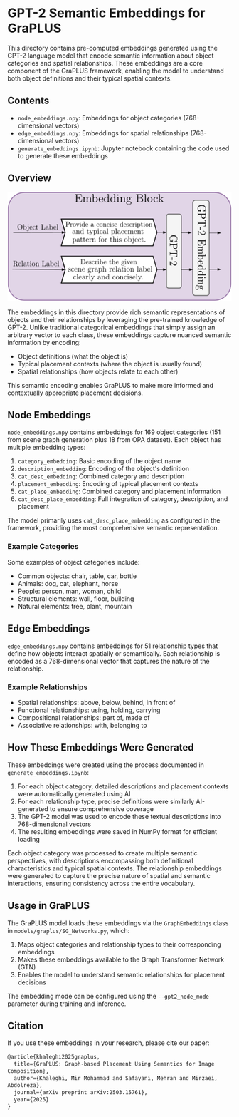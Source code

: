 # GPT-2 Semantic Embeddings for GraPLUS

This directory contains pre-computed embeddings generated using the GPT-2 language model that encode semantic information about object categories and spatial relationships. These embeddings are a core component of the GraPLUS framework, enabling the model to understand both object definitions and their typical spatial contexts.

## Contents

- `node_embeddings.npy`: Embeddings for object categories (768-dimensional vectors)
- `edge_embeddings.npy`: Embeddings for spatial relationships (768-dimensional vectors)
- `generate_embeddings.ipynb`: Jupyter notebook containing the code used to generate these embeddings
 
## Overview
![gpt2](../images/gpt2.png)

The embeddings in this directory provide rich semantic representations of objects and their relationships by leveraging the pre-trained knowledge of GPT-2. Unlike traditional categorical embeddings that simply assign an arbitrary vector to each class, these embeddings capture nuanced semantic information by encoding:

- Object definitions (what the object is)
- Typical placement contexts (where the object is usually found)
- Spatial relationships (how objects relate to each other)

This semantic encoding enables GraPLUS to make more informed and contextually appropriate placement decisions.

## Node Embeddings

`node_embeddings.npy` contains embeddings for 169 object categories (151 from scene graph generation plus 18 from OPA dataset). Each object has multiple embedding types:

1. `category_embedding`: Basic encoding of the object name
2. `description_embedding`: Encoding of the object's definition
3. `cat_desc_embedding`: Combined category and description
4. `placement_embedding`: Encoding of typical placement contexts
5. `cat_place_embedding`: Combined category and placement information
6. `cat_desc_place_embedding`: Full integration of category, description, and placement

The model primarily uses `cat_desc_place_embedding` as configured in the framework, providing the most comprehensive semantic representation.

### Example Categories

Some examples of object categories include:
- Common objects: chair, table, car, bottle
- Animals: dog, cat, elephant, horse
- People: person, man, woman, child
- Structural elements: wall, floor, building
- Natural elements: tree, plant, mountain

## Edge Embeddings

`edge_embeddings.npy` contains embeddings for 51 relationship types that define how objects interact spatially or semantically. Each relationship is encoded as a 768-dimensional vector that captures the nature of the relationship.

### Example Relationships

- Spatial relationships: above, below, behind, in front of
- Functional relationships: using, holding, carrying
- Compositional relationships: part of, made of
- Associative relationships: with, belonging to

## How These Embeddings Were Generated

These embeddings were created using the process documented in `generate_embeddings.ipynb`:

1. For each object category, detailed descriptions and placement contexts were automatically generated using AI
2. For each relationship type, precise definitions were similarly AI-generated to ensure comprehensive coverage
3. The GPT-2 model was used to encode these textual descriptions into 768-dimensional vectors
4. The resulting embeddings were saved in NumPy format for efficient loading

Each object category was processed to create multiple semantic perspectives, with descriptions encompassing both definitional characteristics and typical spatial contexts. The relationship embeddings were generated to capture the precise nature of spatial and semantic interactions, ensuring consistency across the entire vocabulary.

## Usage in GraPLUS

The GraPLUS model loads these embeddings via the `GraphEmbeddings` class in `models/graplus/SG_Networks.py`, which:

1. Maps object categories and relationship types to their corresponding embeddings
2. Makes these embeddings available to the Graph Transformer Network (GTN)
3. Enables the model to understand semantic relationships for placement decisions

The embedding mode can be configured using the `--gpt2_node_mode` parameter during training and inference.

## Citation

If you use these embeddings in your research, please cite our paper:

```
@article{khaleghi2025graplus,
  title={GraPLUS: Graph-based Placement Using Semantics for Image Composition},
  author={Khaleghi, Mir Mohammad and Safayani, Mehran and Mirzaei, Abdolreza},
  journal={arXiv preprint arXiv:2503.15761},
  year={2025}
}
```
